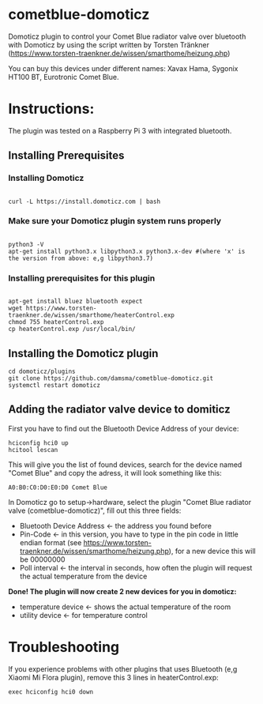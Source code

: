 # cometblue-domoticz
Domoticz plugin to control your Comet Blue radiator valve over bluetooth with Domoticz by using the script written by Torsten Tränkner (https://www.torsten-traenkner.de/wissen/smarthome/heizung.php)

You can buy this devices under different names: Xavax Hama, Sygonix HT100 BT, Eurotronic Comet Blue.

<h1>Instructions:</h1>

The plugin was tested on a Raspberry Pi 3 with integrated bluetooth.

<h2>Installing Prerequisites</h2>
<h3>Installing Domoticz</h3>
<pre><code>
curl -L https://install.domoticz.com | bash
</code></pre>

<h3>Make sure your Domoticz plugin system runs properly</h3>
<pre><code>
python3 -V
apt-get install python3.x libpython3.x python3.x-dev #(where 'x' is the version from above: e,g libpython3.7)
</code></pre>

<h3>Installing prerequisites for this plugin</h3>
<pre><code>
apt-get install bluez bluetooth expect
wget https://www.torsten-traenkner.de/wissen/smarthome/heaterControl.exp
chmod 755 heaterControl.exp
cp heaterControl.exp /usr/local/bin/
</code></pre>

<h2>Installing the Domoticz plugin</h2>

<pre><code>cd domoticz/plugins
git clone https://github.com/damsma/cometblue-domoticz.git
systemctl restart domoticz
</code></pre>

<h2>Adding the radiator valve device to domiticz</h2>

First you have to find out the Bluetooth Device Address of your device:
<pre><code>hciconfig hci0 up
hcitool lescan
</code></pre>

This will give you the list of found devices, search for the device named "Comet Blue" and copy the adress, it will look something like this:
<pre><code>A0:B0:C0:D0:E0:D0 Comet Blue
</code></pre>

In Domoticz go to setup->hardware, select the plugin "Comet Blue radiator valve (cometblue-domoticz)", fill out this three fields:
- Bluetooth Device Address <- the address you found before
- Pin-Code <- in this version, you have to type in the pin code in little endian format (see https://www.torsten-traenkner.de/wissen/smarthome/heizung.php), for a new device this will be 00000000
- Poll interval <- the interval in seconds, how often the plugin will request the actual temperature from the device

<b>Done! The plugin will now create 2 new devices for you in domoticz:</b>
- temperature device <- shows the actual temperature of the room
- utility device <- for temperature control

<h1>Troubleshooting</h1>
If you experience problems with other plugins that uses Bluetooth (e,g Xiaomi Mi Flora plugin), remove this 3 lines in heaterControl.exp:
<pre><code>exec hciconfig hci0 down
</code></pre>
